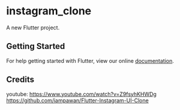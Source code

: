 # instagram_clone

A new Flutter project.

## Getting Started

For help getting started with Flutter, view our online
[documentation](https://flutter.io/).


## Credits

youtube: https://www.youtube.com/watch?v=Z9fsyhKHWDg
https://github.com/iampawan/Flutter-Instagram-UI-Clone

